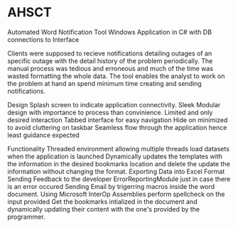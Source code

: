 # AHSCT
Automated Word Notification Tool
Windows Application in C# with DB connections to Interface

Clients were supposed to recieve notifications detailing outages of an specific outage with the detail history of the problem
periodically. The manual process was tedious and erroneous and much of the time was wasted formatting the whole data.
The tool enables the analyst to work on the problem at hand an spend minimum time creating and sending notifications.

Design
 Splash screen to indicate application connectivity.
 Sleek Modular design with importance to process than convinience.
 Limited and only desired interaction
 Tabbed interface for easy navigation
 Hide on minimized to avoid cluttering on taskbar
 Seamless flow through the application hence least guidance expected

Functionality
  Threaded environment allowing multiple threads load datasets when the application is launched
  Dynamically updates the templates with the information in the desired bookmarks location and delete the update the information 
  without changing the format.
  Exporting Data into Excel Format
  Sending Feedback to the developer
  ErrorReportingModule just in case there is an error occured
  Sending Email by trigerring macros inside the word document.
  Using Microsoft InterOp Assemblies perform spellcheck on the input provided
  Get the bookmarks intialized in the document and dynamically updating their   content with the one's provided by the programmer.

